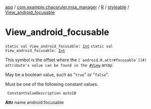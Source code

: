 [app](../../../index.md) / [com.example.chaosruler.msa_manager](../../index.md) / [R](../index.md) / [styleable](index.md) / [View_android_focusable](.)

# View_android_focusable

`static val View_android_focusable: `[`Int`](https://kotlinlang.org/api/latest/jvm/stdlib/kotlin/-int/index.html)
`static val View_android_focusable: `[`Int`](https://kotlinlang.org/api/latest/jvm/stdlib/kotlin/-int/index.html)

This symbol is the offset where the ``[`android.R.attr#focusable`](#) attribute's value can be found in the ``[`#View`](-view.md) array.

May be a boolean value, such as "`true`" or "`false`".

Must be one of the following constant values.

     ConstantValueDescription auto10

**Attr**
name android:focusable

